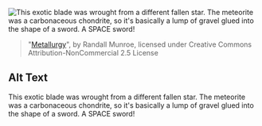 ![This exotic blade was wrought from a different fallen star. The meteorite was a carbonaceous chondrite, so it's basically a lump of gravel glued into the shape of a sword. A SPACE sword!](https://imgs.xkcd.com/comics/metallurgy.png)
> "[Metallurgy](https://xkcd.com/1114/)", by Randall Munroe, licensed under Creative Commons Attribution-NonCommercial 2.5 License

## Alt Text
This exotic blade was wrought from a different fallen star. The meteorite was a carbonaceous chondrite, so it's basically a lump of gravel glued into the shape of a sword. A SPACE sword!
